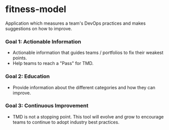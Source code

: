 # fitness-model
Application which measures a team's DevOps practices and makes suggestions on how to improve.

### Goal 1: Actionable Information
 - Actionable information that guides teams / portfolios to fix their weakest points.
 - Help teams to reach a "Pass" for TMD.

### Goal 2: Education
 - Provide information about the different categories and how they can improve.

### Goal 3: Continuous Improvement
 - TMD is not a stopping point. This tool will evolve and grow to encourage teams to continue to adopt industry best practices.
